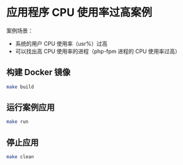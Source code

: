 # 应用程序 CPU 使用率过高案例

案例场景：

* 系统的用户 CPU 使用率（usr%）过高
* 可以找出高 CPU 使用率的进程（php-fpm 进程的 CPU 使用率过高）

## 构建 Docker 镜像

```sh
make build
```

## 运行案例应用

```sh
make run
```

## 停止应用

```sh
make clean
```
